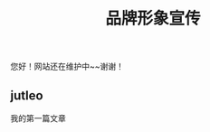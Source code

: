 ﻿---
layout: post
title: "品牌形象宣传"
categories: [brand]
---

您好！网站还在维护中~~谢谢！
<h2>jutleo</h2>
<p>我的第一篇文章</p>
